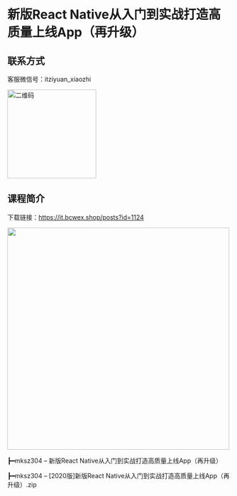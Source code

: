 # 新版React Native从入门到实战打造高质量上线App（再升级）

## 联系方式

客服微信号：itziyuan_xiaozhi

<img src="https://ziyuanyun.oss-cn-guangzhou.aliyuncs.com/common/20240614073449/666b82192834a.jpg" width="200" height="200" alt="二维码">

## 课程简介

下载链接：https://it.bcwex.shop/posts?id=1124

<img src="https://ziyuanyun.oss-cn-guangzhou.aliyuncs.com/yun/20240515153619/664465f3cf78f.jpg" width="500" alt="">

  ┣━mksz304 &#8211; 新版React Native从入门到实战打造高质量上线App（再升级）

 ┣━mksz304 &#8211; [2020版]新版React Native从入门到实战打造高质量上线App（再升级）.zip

  